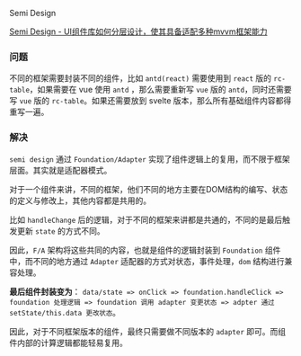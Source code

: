 Semi Design

[Semi Design - UI组件库如何分层设计，使其具备适配多种mvvm框架能力](https://bytedance.feishu.cn/wiki/wikcnOVYexosCS1Rmvb5qCsWT1f)

### 问题

不同的框架需要封装不同的组件，比如 `antd(react)` 需要使用到 `react` 版的 `rc-table`，如果需要在 vue 使用 `antd` ，那么需要重新写 `vue` 版的 `antd`，同时还需要写 `vue` 版的 `rc-table`。如果还需要放到 svelte 版本，那么所有基础组件内容都得重写一遍。

### 解决

`semi design` 通过 `Foundation/Adapter` 实现了组件逻辑上的复用，而不限于框架层面。其实就是适配器模式。

对于一个组件来讲，不同的框架，他们不同的地方主要在DOM结构的编写、状态的定义与修改上，其他内容都是共用的。

比如 `handleChange` 后的逻辑，对于不同的框架来讲都是共通的，不同的是最后触发更新 `state` 的方式不同。

因此，`F/A` 架构将这些共同的内容，也就是组件的逻辑封装到 `Foundation` 组件中，而不同的地方通过 `Adapter` 适配器的方式对状态，事件处理，`dom` 结构进行兼容处理。

**最后组件封装变为**： `data/state => onClick => foundation.handleClick => foundation 处理逻辑 => foundation 调用 adapter 变更状态 => adpter 通过 setState/this.data 更改状态`。

因此，对于不同框架版本的组件，最终只需要做不同版本的 `adapter` 即可。而组件内部的计算逻辑都能轻易复用。
